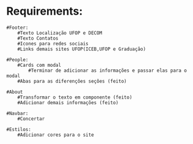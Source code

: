# Requirements:

    #Footer:
        #Texto Localização UFOP e DECOM
        #Texto Contatos
        #Icones para redes sociais
        #Links demais sites UFOP(ICEB,UFOP e Graduação)
    
    #People:
        #Cards com modal 
            #Terminar de adicionar as informações e passar elas para o modal
        #Abas para as diferenções seções (feito)
    
    #About
        #Transformar o texto em componente (feito)
        #Adicionar demais informações (feito)
    
    #Navbar:
        #Concertar
    
    #Estilos:
        #Adicionar cores para o site
